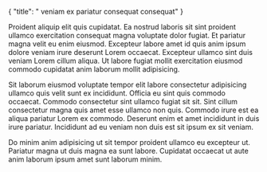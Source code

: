 {
  "title": " veniam ex pariatur consequat consequat"
}

Proident aliquip elit quis cupidatat. Ea nostrud laboris sit sint proident ullamco exercitation consequat magna voluptate dolor fugiat. Et pariatur magna velit eu enim eiusmod. Excepteur labore amet id quis anim ipsum dolore veniam irure deserunt Lorem occaecat. Excepteur ullamco sint duis veniam Lorem cillum aliqua. Ut labore fugiat mollit exercitation eiusmod commodo cupidatat anim laborum mollit adipisicing.

Sit laborum eiusmod voluptate tempor elit labore consectetur adipisicing ullamco quis velit sunt ex incididunt. Officia eu sint quis commodo occaecat. Commodo consectetur sint ullamco fugiat sit sit. Sint cillum consectetur magna quis amet esse ullamco non quis. Commodo irure est ea aliqua pariatur Lorem ex commodo. Deserunt enim et amet incididunt in duis irure pariatur. Incididunt ad eu veniam non duis est sit ipsum ex sit veniam.

Do minim anim adipisicing ut sit tempor proident ullamco eu excepteur ut. Pariatur magna ut duis magna ea sunt labore. Cupidatat occaecat ut aute anim laborum ipsum amet sunt laborum minim.